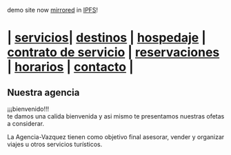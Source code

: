 demo site now [mirrored](https://weathered-bread-8229.on.fleek.co/) in [IPFS](https://github.com/ipfs/ipfs#quick-summary)!

# | [servicios](./servicios.md)| [destinos](./destinos.md) | [hospedaje](./hospedaje.md) | [contrato de servicio](./contratodeservicios.md) | [reservaciones](./reservaciones.md) | [horarios](./horarios.md) | [contacto](./contacto.md) | 

## Nuestra agencia 
¡¡¡bienvenido!!!   
te damos una calida bienvenida y asi mismo te presentamos nuestras ofetas a considerar.   

La Agencia-Vazquez tienen como objetivo final asesorar, vender y organizar viajes u otros servicios turísticos.  

